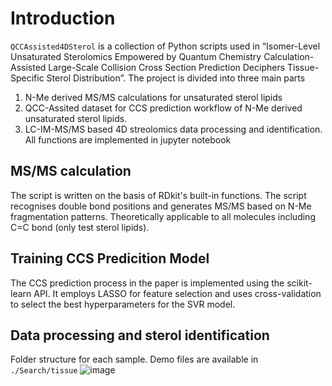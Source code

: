 # Introduction
 `QCCAssisted4DSterol` is a collection of Python scripts used in “Isomer-Level Unsaturated Sterolomics Empowered by Quantum Chemistry Calculation-Assisted Large-Scale Collision Cross Section Prediction Deciphers Tissue-Specific Sterol Distribution”.
 The project is divided into three main parts
1. N-Me derived MS/MS calculations for unsaturated sterol lipids
2. QCC-Assited dataset for CCS prediction workflow of N-Me derived unsaturated sterol lipids.
3. LC-IM-MS/MS based 4D streolomics data processing and identification.
All functions are implemented in jupyter notebook
## MS/MS calculation
The script is written on the basis of RDkit's built-in functions. The script  recognises double bond positions and generates MS/MS based on N-Me fragmentation patterns. Theoretically applicable to all molecules including C=C bond  (only test sterol lipids).
## Training CCS Predicition Model
The CCS prediction process in the paper is implemented using the scikit-learn API. It employs LASSO for feature selection and uses cross-validation to select the best hyperparameters for the SVR model.
## Data processing and sterol identification
Folder structure for each sample. Demo files are available in `./Search/tissue`
![image](https://github.com/user-attachments/assets/16e9d8b2-0f82-4096-a42b-b7f88223e5fc)


